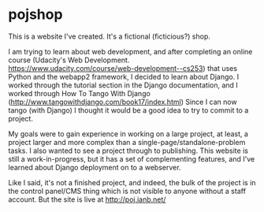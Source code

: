 # pojshop
This is a website I've created. It's a fictional (ficticious?) shop.

I am trying to learn about web development, and after completing an online course (Udacity's Web Development. https://www.udacity.com/course/web-development--cs253) that uses Python and the webapp2 framework, I decided to learn about Django. I worked through the tutorial section in the Django documentation, and I worked through How To Tango With Django (http://www.tangowithdjango.com/book17/index.html) Since I can now tango (with Django) I thought it would be a good idea to try to commit to a project.

My goals were to gain experience in working on a large project, at least, a project larger and more complex than a single-page/standalone-problem tasks. I also wanted to see a project through to publishing. This website is still a work-in-progress, but it has a set of complementing features, and I've learned about Django deployment on to a webserver.

Like I said, it's not a finished project, and indeed, the bulk of the project is in the control panel/CMS thing which is not visible to anyone without a staff account. But the site is live at http://poj.ianb.net/
